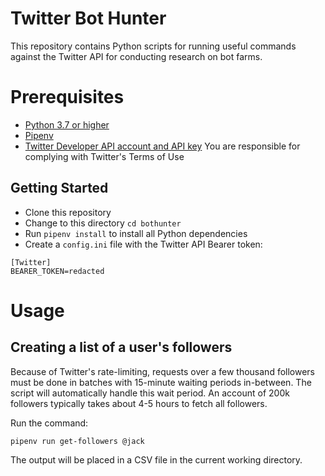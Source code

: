 # Twitter Bot Hunter
This repository contains Python scripts for running useful commands against the Twitter API for conducting research on bot farms.

# Prerequisites
* [Python 3.7 or higher](https://www.python.org)
* [Pipenv](https://pipenv.pypa.io/en/latest/)
* [Twitter Developer API account and API key](https://developer.twitter.com/) You are responsible for complying with Twitter's Terms of Use

## Getting Started
* Clone this repository
* Change to this directory `cd bothunter`
* Run `pipenv install` to install all Python dependencies
* Create a `config.ini` file with the Twitter API Bearer token:
```
[Twitter]
BEARER_TOKEN=redacted
```

# Usage
## Creating a list of a user's followers

Because of Twitter's rate-limiting, requests over a few thousand followers must be done in batches with 15-minute waiting periods in-between.
The script will automatically handle this wait period. An account of 200k followers typically takes about 4-5 hours to fetch all followers.

Run the command:
```
pipenv run get-followers @jack
```

The output will be placed in a CSV file in the current working directory.
 
